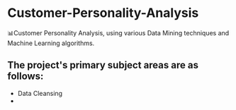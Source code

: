 # Customer-Personality-Analysis
📊Customer Personality Analysis, using various Data Mining techniques and Machine Learning algorithms.

## The project's primary subject areas are as follows:
*  Data Cleansing
*  
